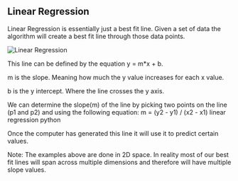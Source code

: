 ## Linear Regression


Linear Regression is essentially just a best fit line. Given a set of data the algorithm will create a best fit line through those data points.


![Linear Regression](https://github.com/user-attachments/assets/a37ed51d-f60f-405d-9e65-a16ddcca0c46)


This line can be defined by the equation y = m*x + b.

m is the slope. Meaning how much the y value increases for each x value.

b is the y intercept. Where the line crosses the y axis.

We can determine the slope(m) of the line by picking two points on the line (p1 and p2) and using the following equation: m = (y2 - y1) / (x2 - x1) linear regression python

Once the computer has generated this line it will use it to predict certain values.

Note: The examples above are done in 2D space. In reality most of our best fit lines will span across multiple dimensions and therefore will have multiple slope values.

